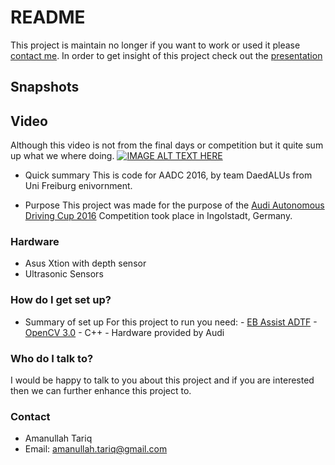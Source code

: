 # README #
This project is maintain no longer if you want to work or used it please [contact me](#contact). In order to get insight of this project check out the [presentation](http://www.slideshare.net/AmanullahTariq/daedalus-aadc2016)

## Snapshots ##


## Video ## 
Although this video is not from the final days or competition but it quite sum up what we where doing.
[![IMAGE ALT TEXT HERE](https://img.youtube.com/vi/vpVAawVMVIE/0.jpg)](https://www.youtube.com/watch?v=vpVAawVMVIE)

* Quick summary
This is code for AADC 2016, by team DaedALUs from Uni Freiburg  enivornment.

* Purpose
This project was made for the purpose of the [Audi Autonomous Driving Cup 2016](https://www.audi-autonomous-driving-cup.com/) Competition took place in Ingolstadt, Germany.

### Hardware ###
* Asus Xtion with depth sensor
* Ultrasonic Sensors

### How do I get set up? ###
* Summary of set up
For this project to run you need:
      - [EB Assist ADTF](https://www.elektrobit.com/products/eb-assist/adtf/)
      - [OpenCV 3.0](http://opencv.org/downloads.html)
      - C++
      - Hardware provided by Audi


### Who do I talk to? ###
I would be happy to talk to you about this project and if you are interested then we can further enhance this project to.

### Contact
* Amanullah Tariq 
* Email: amanullah.tariq@gmail.com
